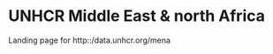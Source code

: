 UNHCR Middle East & north Africa
======================

Landing page for http::/data.unhcr.org/mena
